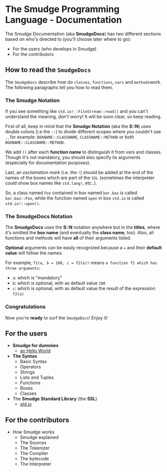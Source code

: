 # The Smudge Programming Language - Documentation
The Smudge Documentation (aka **SmudgeDocs**) has two different sections based
on who's directed to (you'll choose later where to go):
 - For the users (who develops in Smudge)
 - For the contributors

## How to read the `SmudgeDocs`
The `SmudgeDocs` describe how do `classes`, `functions`, `vars` and
`methods`work. The following paragraphs tell you how to read them.

### The Smudge Notation
If you see something like `std.io!::FileStream::read()` and you can't understand
the meaning, _don't worry_! It will be soon clear, so keep reading.

First of all, keep in mind that the **Smudge Notation** (aka the **S::N**)
uses double colons (i.e the `::`) to divide different scopes where you couldn't
use `.`, for example: `BOXNAME::CLASSNAME`, `CLASSNAME::METHOD`
or both `BOXNAME::CLASSNAME::METHOD`.

We add `()` after each **function name** to distinguish it from vars and
classes. Though it's not mandatory, you should also specify its arguments
(especially for documentation purposes).

Last, an _esclamation mark_ (i.e. the `!`) should be added at the end of the
names of the boxes which are part of the `SSL` (sometimes the interpreter
could show box names like `std.lang!`, etc..).

So, a class named `Foo` contained in box named `bar.baz` is called
`bar.baz::Foo`, while the function named `open` in box `std.io` is called
`std.io!::open()`.

### The SmudgeDocs Notation
The **SmudgeDocs** uses the **S::N** notation anywhere but in the **titles**,
where it's omitted the **box name** (and eventually the **class name**, too).
Also, all functions and methods will have **all** of their arguments listed.

**Optional** arguments can be easily recognized because a `=` and their
**default value** will follow the names.

For example, `f1(a, b = 100, c = f2(a))` means `a function f1 which has three arguments`:
 - `a`: which is "mandatory"
 - `b`: which is optional, with as default value `100`
 - `c`: which is optional, with as default value the result of the expression
`f2(a)`

### Congratulations
Now you're **ready** to surf the `SmudgeDocs`! Enjoy it!


## For the users
- **Smudge for dummies**
    - [an Hello World](Overview.md)
- **The Syntax**
    - Basic Syntax
    - Operators
    - Strings
    - Lists and Tuples
    - Functions
    - Boxes
    - Classes
- The **Smudge Standard Library** (the **SSL**)
    - [std.io](stdio.md)

## For the contributors
- How Smudge works
    - Smudge explained
    - The Sources
    - The Tokenizer
    - The Compiler
    - The bytecode
    - The Interpreter
